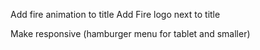 Add fire animation to title
Add Fire logo next to title

Make responsive (hamburger menu for tablet and smaller)
